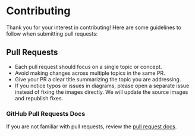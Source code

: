 Contributing
============

Thank you for your interest in contributing! Here are some guidelines to follow when submitting pull requests:

## Pull Requests

* Each pull request should focus on a single topic or concept.
* Avoid making changes across multiple topics in the same PR.
* Give your PR a clear title summarizing the topic you are addressing.
* If you notice typos or issues in diagrams, please open a separate issue instead of fixing the images directly. We will update the source images and republish fixes.

### GitHub Pull Requests Docs

If you are not familiar with pull requests, review the [pull request docs](https://help.github.com/articles/using-pull-requests/).
